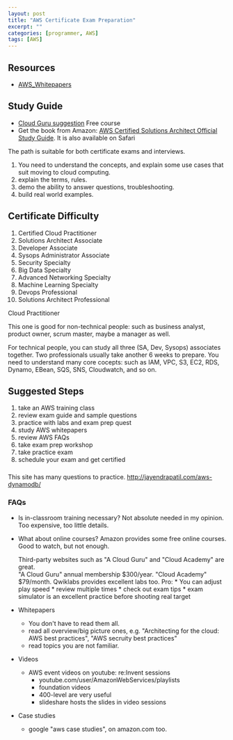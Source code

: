 ```yaml
---
layout: post
title: "AWS Certificate Exam Preparation"
excerpt: ""
categories: [programmer, AWS]
tags: [AWS]
---
```


## Resources
* [AWS_Whitepapers][]

## Study Guide
* [Cloud Guru suggestion](https://acloud.guru/learn/aws-certification-preparation) Free course
* Get the book from Amazon: [AWS Certified Solutions Architect Official Study Guide][study_guide]. It is also available on Safari

The path is suitable for both certificate exams and interviews.

1. You need to understand the concepts, and explain some use cases that suit moving to cloud computing.
1. explain the terms, rules.
1. demo the ability to answer questions, troubleshooting.
1. build real world examples. 

## Certificate Difficulty
1. Certified Cloud Practitioner
1. Solutions Architect Associate
1. Developer Associate
1. Sysops Administrator Associate
1. Security Specialty
1. Big Data Specialty
1. Advanced Networking Specialty
1. Machine Learning Specialty
1. Devops Professional
1. Solutions Architect Professional

Cloud Practitioner

This one is good for non-technical people: such as business analyst, product owner, scrum master, maybe a manager as well. 

For technical people, you can study all three (SA, Dev, Sysops) associates together.
Two professionals usually take another 6 weeks to prepare.
You need to understand many core cocepts: such as IAM, VPC, S3, EC2, RDS, Dynamo, EBean, SQS, SNS, Cloudwatch, and so on. 

## Suggested Steps
1. take an AWS training class
1. review exam guide and sample questions
1. practice with labs and exam prep quest
1. study AWS whitepapers
1. review AWS FAQs
1. take exam prep workshop
1. take practice exam
1. schedule your exam and get certified


###
This site has many questions to practice.
http://jayendrapatil.com/aws-dynamodb/

### FAQs
* Is in-classroom training necessary?
    Not absolute needed in my opinion. Too expensive, too little details. 

* What about online courses?
    Amazon provides some free online courses. Good to watch, but not enough. 

    Third-party websites such as "A Cloud Guru" and "Cloud Academy" are great.     
    "A Cloud Guru" annual membership $300/year. 
    "Cloud Academy" $79/month. 
    Qwiklabs provides excellent labs too.
    Pro: 
        * You can adjust play speed
        * review multiple times
        * check out exam tips
        * exam simulator is an excellent practice before shooting real target

* Whitepapers
    * You don't have to read them all. 
    * read all overview/big picture ones, e.g. "Architecting for the cloud: AWS best practices", "AWS secruity best practices"
    * read topics you are not familiar.

* Videos
    * AWS event videos on youtube: re:Invent sessions
        * youtube.com/user/AmazonWebServices/playlists
        * foundation videos
        * 400-level are very useful
        * slideshare hosts the slides in video sessions
    
* Case studies
    * google "aws case studies", on amazon.com too.

[AWS_Whitepapers]: https://aws.amazon.com/whitepapers/
[study_guide]: https://www.amazon.com/Certified-Solutions-Architect-Official-Study/dp/1119138558

